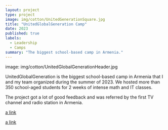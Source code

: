 ```yaml
---
layout: project
type: project
image: img/cotton/UnitedGenerationSquare.jpg
title: "UnitedGlobalGeneration Camp"
date: 2023
published: true
labels:
  - Leadership
  - Camps
summary: "The biggest school-based camp in Armenia."
---
```


image: img/cotton/UnitedGlobalGenerationHeader.jpg


UnitedGlobalGeneration is the biggest school-based camp in Armenia that I and my team organized during the summer of 2023. We hosted more than 350 school-aged students for 2 weeks of intense math and IT classes.

The project got a lot of good feedback and was referred by the first TV channel and radio station in Armenia. 

[a link](https://www.youtube.com/watch?v=5DLlJ9SwkMo)

[a link](https://soundcloud.com/armradio/08082023a-1?utm_source=clipboard&utm_medium=text&utm_campaign=social_sharing)
